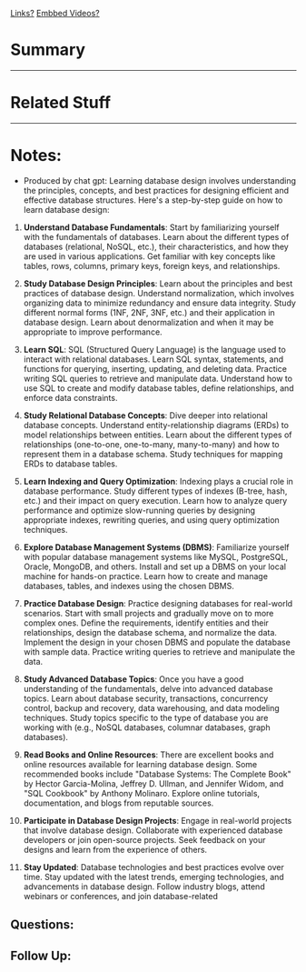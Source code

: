 [Links?](#)
[Embbed Videos?](#)
# Summary

----
# Related Stuff

----
# Notes:
- Produced by chat gpt:
Learning database design involves understanding the principles, concepts, and best practices for designing efficient and effective database structures. Here's a step-by-step guide on how to learn database design:

1. **Understand Database Fundamentals**: Start by familiarizing yourself with the fundamentals of databases. Learn about the different types of databases (relational, NoSQL, etc.), their characteristics, and how they are used in various applications. Get familiar with key concepts like tables, rows, columns, primary keys, foreign keys, and relationships.

2. **Study Database Design Principles**: Learn about the principles and best practices of database design. Understand normalization, which involves organizing data to minimize redundancy and ensure data integrity. Study different normal forms (1NF, 2NF, 3NF, etc.) and their application in database design. Learn about denormalization and when it may be appropriate to improve performance.

3. **Learn SQL**: SQL (Structured Query Language) is the language used to interact with relational databases. Learn SQL syntax, statements, and functions for querying, inserting, updating, and deleting data. Practice writing SQL queries to retrieve and manipulate data. Understand how to use SQL to create and modify database tables, define relationships, and enforce data constraints.

4. **Study Relational Database Concepts**: Dive deeper into relational database concepts. Understand entity-relationship diagrams (ERDs) to model relationships between entities. Learn about the different types of relationships (one-to-one, one-to-many, many-to-many) and how to represent them in a database schema. Study techniques for mapping ERDs to database tables.

5. **Learn Indexing and Query Optimization**: Indexing plays a crucial role in database performance. Study different types of indexes (B-tree, hash, etc.) and their impact on query execution. Learn how to analyze query performance and optimize slow-running queries by designing appropriate indexes, rewriting queries, and using query optimization techniques.

6. **Explore Database Management Systems (DBMS)**: Familiarize yourself with popular database management systems like MySQL, PostgreSQL, Oracle, MongoDB, and others. Install and set up a DBMS on your local machine for hands-on practice. Learn how to create and manage databases, tables, and indexes using the chosen DBMS.

7. **Practice Database Design**: Practice designing databases for real-world scenarios. Start with small projects and gradually move on to more complex ones. Define the requirements, identify entities and their relationships, design the database schema, and normalize the data. Implement the design in your chosen DBMS and populate the database with sample data. Practice writing queries to retrieve and manipulate the data.

8. **Study Advanced Database Topics**: Once you have a good understanding of the fundamentals, delve into advanced database topics. Learn about database security, transactions, concurrency control, backup and recovery, data warehousing, and data modeling techniques. Study topics specific to the type of database you are working with (e.g., NoSQL databases, columnar databases, graph databases).

9. **Read Books and Online Resources**: There are excellent books and online resources available for learning database design. Some recommended books include "Database Systems: The Complete Book" by Hector Garcia-Molina, Jeffrey D. Ullman, and Jennifer Widom, and "SQL Cookbook" by Anthony Molinaro. Explore online tutorials, documentation, and blogs from reputable sources.

10. **Participate in Database Design Projects**: Engage in real-world projects that involve database design. Collaborate with experienced database developers or join open-source projects. Seek feedback on your designs and learn from the experience of others.

11. **Stay Updated**: Database technologies and best practices evolve over time. Stay updated with the latest trends, emerging technologies, and advancements in database design. Follow industry blogs, attend webinars or conferences, and join database-related

## Questions:

## Follow Up:
